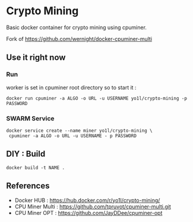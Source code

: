 # Crypto Mining

Basic docker container for crypto mining using cpuminer.

Fork of https://github.com/wernight/docker-cpuminer-multi

## Use it right now

### Run
worker is set in cpuminer root directory so to start it :
```
docker run cpuminer -a ALGO -o URL -u USERNAME yo1l/crypto-mining -p PASSWORD
```

### SWARM Service
```
docker service create --name miner yo1l/crypto-mining \
 cpuminer -a ALGO -o URL -u USERNAME - p PASSWORD
```

## DIY : Build
```
docker build -t NAME .
```

## References
 - Docker HUB : https://hub.docker.com/r/yo1l/crypto-mining/
 - CPU Miner Multi : https://github.com/tpruvot/cpuminer-multi.git
 - CPU Miner OPT : https://github.com/JayDDee/cpuminer-opt
